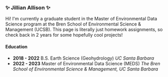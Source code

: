 ### ✨ Jillian Allison ✨

Hi! I'm currently a graduate student in the Master of Environmental Data Science program at the Bren School of Environmental Science & Management (UCSB). This page is literally just homework assignments, so check back in 2 years for some hopefully cool projects!  

#### Education
- **2018 - 2022** B.S. Earth Science (Geohydrology) *UC Santa Barbara*
- **2022 - 2023** Master of Environmental Data Science (MEDS) *The Bren School of Environmental Science & Management, UC Santa Barbara* 
<!--
**jilliannallison/jilliannallison** is a ✨ _special_ ✨ repository because its `README.md` (this file) appears on your GitHub profile.

Here are some ideas to get you started:

- 🔭 I’m currently working on ...
- 🌱 I’m currently learning ...
- 👯 I’m looking to collaborate on ...
- 🤔 I’m looking for help with ...
- 💬 Ask me about ...
- 📫 How to reach me: ...
- 😄 Pronouns: ...
- ⚡ Fun fact: ...
-->
